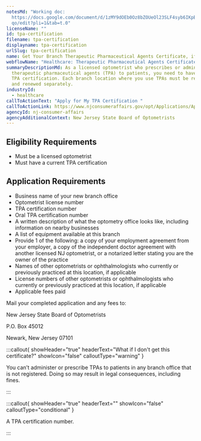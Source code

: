 ```yaml
---
notesMd: "Working doc:
  https://docs.google.com/document/d/1zMY9dOEb0Oz8bZOUeOl23SLF4syb6IKpBzZ4x96Mt\
  qo/edit?pli=1&tab=t.0"
licenseName: ""
id: tpa-certification
filename: tpa-certification
displayname: tpa-certification
urlSlug: tpa-certification
name: Get Your Branch Therapeutic Pharmaceutical Agents Certificate, if Applicable
webflowName: "Healthcare: Therapeutic Pharmaceutical Agents Certificate"
summaryDescriptionMd: As a licensed optometrist who prescribes or administers
  therapeutic pharmaceutical agents (TPA) to patients, you need to have a valid
  TPA certification. Each branch location where you use TPAs must be registered
  and renewed separately.
industryId:
  - healthcare
callToActionText: "Apply for My TPA Certification "
callToActionLink: https://www.njconsumeraffairs.gov/opt/Applications/Application-for-Branch-Office-Certificate.pdf
agencyId: nj-consumer-affairs
agencyAdditionalContext: New Jersey State Board of Optometrists
---
```

## Eligibility Requirements

* Must be a licensed optometrist 
* Must have a current TPA certification

## Application Requirements

* Business name of your new branch office 
* Optometrist license number 
* TPA certification number 
* Oral TPA certification number
* A written description of what the optometry office looks like, including information on nearby businesses
* A list of equipment available at this branch
* Provide 1 of the following: a copy of your employment agreement from your employer, a copy of the independent doctor agreement with another licensed NJ optometrist, or a notarized letter stating you are the owner of the practice
* Names of other optometrists or ophthalmologists who currently or previously practiced at this location, if applicable
* License numbers of other optometrists or ophthalmologists who currently or previously practiced at this location, if applicable
* Applicable fees paid

Mail your completed application and any fees to: 

New Jersey State Board of Optometrists

P.O. Box 45012

Newark, New Jersey 07101 

:::callout{ showHeader="true" headerText="What if I don't get this certificate?" showIcon="false" calloutType="warning" }

You can’t administer or prescribe TPAs to patients in any branch office that is not registered. Doing so may result in legal consequences, including fines.

:::

:::callout{ showHeader="true" headerText="" showIcon="false" calloutType="conditional" }

A TPA certification number.

:::